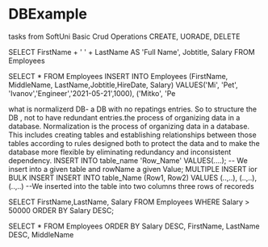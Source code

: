# DBExample
tasks from SoftUni
Basic Crud Operations
CREATE, UORADE, DELETE

SELECT 
	FirstName + ' ' + LastName AS 'Full Name',
	Jobtitle, 
	Salary FROM Employees

SELECT * FROM Employees
INSERT INTO Employees 
(FirstName, MiddleName, LastName,Jobtitle,HireDate, Salary)
VALUES('Mi', 'Pet', 'Ivanov','Engineer','2021-05-21',1000),
      ('Mitko', 'Pe


what is normalizerd DB- a DB with no repatings entries.
So to structure the DB , not to have redundant entries.the process of organizing data in a database.
Normalization is the process of organizing data in a database. This includes creating tables and establishing relationships between those tables according to rules designed both to protect the data and to make the database more flexible by eliminating redundancy and inconsistent dependency.
INSERT INTO table_name 
'Row_Name'
VALUES(....); -- We insert into a given table and rowName a given Value;
MULTIPLE INSERT ior BULK INSERT
INSERT INTO table_Name 
(Row1, Row2)
VALUES
(..,..),
(..,..),
(..,..)
--We inserted into the table into two columns three rows of recoreds

SELECT FirstName,LastName, Salary 
		  FROM Employees
		 WHERE Salary > 50000
		 ORDER BY Salary DESC;
		 
		 
SELECT * 
FROM Employees
ORDER BY Salary DESC, FirstName, LastName DESC, MiddleName

